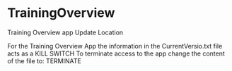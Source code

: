 # TrainingOverview
Training Overview app Update Location

For the Training Overview App the information in the CurrentVersio.txt file acts as a KILL SWITCH
To terminate access to the app change the content of the file to: TERMINATE

